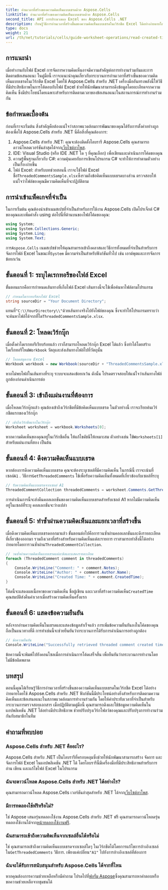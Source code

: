 ```yaml
---
title: อ่านเวลาที่สร้างของความคิดเห็นแบบเธรดด้วย Aspose.Cells
linktitle: อ่านเวลาที่สร้างของความคิดเห็นแบบเธรดด้วย Aspose.Cells
second_title: API การประมวลผล Excel ของ Aspose.Cells .NET
description: เรียนรู้วิธีการอ่านเวลาที่สร้างขึ้นของความคิดเห็นแบบเธรดในเวิร์กชีต Excel ได้อย่างง่ายดายโดยใช้ Aspose.Cells สำหรับ .NET ปฏิบัติตามคำแนะนำโดยละเอียดของเราซึ่งมีคำแนะนำทีละขั้นตอน
type: docs
weight: 21
url: /th/net/tutorials/cells/guide-worksheet-operations/read-created-time-of-threaded-comment/
---
```

## การแนะนำ

เมื่อทำงานกับไฟล์ Excel การจัดการความคิดเห็นอาจมีความสำคัญต่อการทำงานร่วมกันและการติดตามข้อเสนอแนะ ในคู่มือนี้ เราจะแนะนำคุณเกี่ยวกับกระบวนการอ่านเวลาที่สร้างขึ้นของความคิดเห็นแบบเธรดในเวิร์กชีต Excel โดยใช้ Aspose.Cells สำหรับ .NET เครื่องมืออันทรงพลังนี้ให้วิธีที่มีประสิทธิภาพในการโต้ตอบกับไฟล์ Excel ช่วยให้นักพัฒนาสามารถดึงข้อมูลโดยละเอียดจากความคิดเห็น ซึ่งมีประโยชน์โดยเฉพาะสำหรับการติดตามเวลาของข้อเสนอแนะในสถานการณ์การทำงานร่วมกัน

## ข้อกำหนดเบื้องต้น

ก่อนที่เราจะเริ่มต้น สิ่งสำคัญคือต้องแน่ใจว่าสภาพแวดล้อมการพัฒนาของคุณได้รับการตั้งค่าอย่างถูกต้องเพื่อใช้ Aspose.Cells สำหรับ .NET นี่คือสิ่งที่คุณต้องการ:

1.  Aspose.Cells สำหรับ .NET: คุณจะต้องติดตั้งไลบรารี Aspose.Cells คุณสามารถดาวน์โหลดเวอร์ชันล่าสุดได้จาก[เว็บไซต์อาโพส](https://releases.aspose.com/cells/net/).
2. IDE: Visual Studio (หรือ IDE .NET ใด ๆ ที่คุณเลือก) เพื่อเขียนและดำเนินการโค้ดของคุณ
3. ความรู้พื้นฐานเกี่ยวกับ C#: ความคุ้นเคยกับการเขียนโปรแกรม C# จะทำให้การทำตามตัวอย่างเป็นเรื่องง่ายขึ้น
4.  ไฟล์ Excel: สำหรับบทช่วยสอนนี้ เราจะใช้ไฟล์ Excel ชื่อ`ThreadedCommentsSample.xlsx`ซึ่งรวมถึงข้อคิดเห็นแบบเธรดบางส่วน ตรวจสอบให้แน่ใจว่าไฟล์ของคุณมีความคิดเห็นที่จะปฏิบัติตาม

## การนำเข้าแพ็คเกจที่จำเป็น

ในการเริ่มต้น คุณต้องนำเข้าเนมสเปซที่จำเป็นสำหรับการใช้งาน Aspose.Cells เปิดโปรเจ็กต์ C# ของคุณและเพิ่มคำสั่ง using ต่อไปนี้ที่ด้านบนของไฟล์โค้ดของคุณ:

```csharp
using System;
using System.Collections.Generic;
using System.Linq;
using System.Text;
```

 การ`Aspose.Cells` เนมสเปซช่วยให้คุณสามารถเข้าถึงคลาสและวิธีการทั้งหมดที่จำเป็นสำหรับการจัดการไฟล์ Excel ในขณะที่`System` มีความจำเป็นสำหรับฟังก์ชันทั่วไป เช่น เอาต์พุตและการจัดการข้อยกเว้น

## ขั้นตอนที่ 1: ระบุไดเรกทอรีของไฟล์ Excel

ขั้นตอนแรกคือการกำหนดเส้นทางที่เก็บไฟล์ Excel เส้นทางนี้จะใช้เพื่อค้นหาไฟล์ตามโปรแกรม

```csharp
// กำหนดไดเรกทอรีของไฟล์ Excel
string sourceDir = "Your Document Directory";
```

 แทนที่`"C:\\YourDirectory\\"`ด้วยเส้นทางจริงไปยังไฟล์ของคุณ ซึ่งจะทำให้โปรแกรมทราบว่าจะค้นหาไฟล์ได้จากที่ใด`ThreadedCommentsSample.xlsx`.

## ขั้นตอนที่ 2: โหลดเวิร์กบุ๊ก

 เมื่อตั้งค่าไดเรกทอรีเรียบร้อยแล้ว เราก็สามารถโหลดเวิร์กบุ๊ก Excel ได้แล้ว ซึ่งทำได้โดยสร้างไดเร็กทอรีใหม่`Workbook` วัตถุและส่งเส้นทางไฟล์ไปที่วัตถุนั้น

```csharp
// โหลดสมุดงาน Excel
Workbook workbook = new Workbook(sourceDir + "ThreadedCommentsSample.xlsx");
```

หากไม่พบไฟล์ในเส้นทางที่ระบุ ระบบจะแสดงข้อยกเว้น ดังนั้น โปรดตรวจสอบให้แน่ใจว่าเส้นทางไฟล์ถูกต้องก่อนดำเนินการต่อ

## ขั้นตอนที่ 3: เข้าถึงแผ่นงานที่ต้องการ

เมื่อโหลดเวิร์กบุ๊กแล้ว คุณต้องเข้าถึงเวิร์กชีตที่มีข้อคิดเห็นแบบเธรด ในตัวอย่างนี้ เราจะเรียกค้นเวิร์กชีตแรกของเวิร์กบุ๊ก

```csharp
// เข้าถึงเวิร์กชีตแรกในเวิร์กบุ๊ก
Worksheet worksheet = workbook.Worksheets[0];
```

 หากความคิดเห็นของคุณอยู่ในเวิร์กชีตอื่น ให้แก้ไขดัชนีให้เหมาะสม ตัวอย่างเช่น ใช้`Worksheets[1]` สำหรับแผ่นงานที่สอง เป็นต้น

## ขั้นตอนที่ 4: ดึงความคิดเห็นแบบเธรด

หากต้องการดึงความคิดเห็นแบบเธรด คุณจะต้องระบุเซลล์ที่มีความคิดเห็น ในกรณีนี้ เราจะเน้นที่เซลล์`A1` . วิธีการ`GetThreadedComments` ใช้เพื่อรับความคิดเห็นทั้งหมดที่เกี่ยวข้องกับเซลล์ที่ระบุ

```csharp
// รับความคิดเห็นแบบเธรดจากเซลล์ A1
ThreadedCommentCollection threadedComments = worksheet.Comments.GetThreadedComments("A1");
```

การดำเนินการนี้จะส่งคืนคอลเลกชันของความคิดเห็นแบบเธรดสำหรับเซลล์ A1 หากไม่มีความคิดเห็นอยู่ในเซลล์ที่ระบุ คอลเลกชันจะว่างเปล่า

## ขั้นตอนที่ 5: ทำซ้ำผ่านความคิดเห็นและแยกเวลาที่สร้างขึ้น

 เมื่อดึงความคิดเห็นแบบเธรดออกมาแล้ว ขั้นตอนต่อไปคือการวนซ้ำผ่านคอลเลกชันและดึงรายละเอียดที่เกี่ยวข้องออกมา รวมถึงเวลาที่สร้างสำหรับความคิดเห็นแต่ละรายการ เราสามารถทำสิ่งนี้ได้อย่างง่ายดายโดยการวนซ้ำผ่าน`ThreadedCommentCollection`.

```csharp
// วนซ้ำผ่านความคิดเห็นแบบเธรดแต่ละข้อและแสดงรายละเอียด
foreach (ThreadedComment comment in threadedComments)
{
    Console.WriteLine("Comment: " + comment.Notes);
    Console.WriteLine("Author: " + comment.Author.Name);
    Console.WriteLine("Created Time: " + comment.CreatedTime);
}
```

 โค้ดนี้จะแสดงผลเนื้อหาของความคิดเห็น ชื่อผู้เขียน และเวลาที่สร้างความคิดเห็น`CreatedTime` คุณสมบัติส่งคืนค่าเวลาเมื่อสร้างความคิดเห็นครั้งแรก

## ขั้นตอนที่ 6: แสดงข้อความยืนยัน

หลังจากอ่านความคิดเห็นในเธรดและแสดงข้อมูลสำเร็จแล้ว การเพิ่มข้อความยืนยันลงในโค้ดของคุณถือเป็นแนวทางที่ดี การทำเช่นนี้จะช่วยยืนยันว่ากระบวนการได้รับการดำเนินการอย่างถูกต้อง

```csharp
// ข้อความยืนยัน
Console.WriteLine("Successfully retrieved threaded comment created times.");
```

ข้อความนี้จะพิมพ์ไปยังคอนโซลเมื่อการดำเนินการโค้ดเสร็จสิ้น เพื่อยืนยันว่ากระบวนการทำงานโดยไม่มีข้อผิดพลาด

## บทสรุป

ตอนนี้คุณได้เรียนรู้วิธีการอ่านเวลาที่สร้างขึ้นของความคิดเห็นแบบเธรดในเวิร์กชีต Excel ได้อย่างง่ายดายโดยใช้ Aspose.Cells สำหรับ .NET ฟังก์ชันนี้มีประโยชน์อย่างยิ่งสำหรับการติดตามความคิดเห็นและข้อเสนอแนะในสภาพแวดล้อมการทำงานร่วมกัน โดยให้ค่าประทับเวลาที่จำเป็นสำหรับกระบวนการตรวจสอบเอกสาร เมื่อปฏิบัติตามคู่มือนี้ คุณสามารถดึงและใช้ข้อมูลความคิดเห็นในแอปพลิเคชัน .NET ได้อย่างมีประสิทธิภาพ ช่วยปรับปรุงเวิร์กโฟลว์ของคุณและปรับปรุงการทำงานร่วมกันกับสมาชิกในทีม

## คำถามที่พบบ่อย

### Aspose.Cells สำหรับ .NET คืออะไร?

Aspose.Cells สำหรับ .NET เป็นไลบรารีที่ครอบคลุมซึ่งช่วยให้นักพัฒนาสามารถสร้าง จัดการ และจัดการไฟล์ Excel ในแอปพลิเคชัน .NET ได้ โดยไลบรารีนี้มีเครื่องมือที่มีประสิทธิภาพสำหรับการอ่าน เขียน และแก้ไขไฟล์ Excel ในโปรแกรม

### ฉันจะดาวน์โหลด Aspose.Cells สำหรับ .NET ได้อย่างไร?

 คุณสามารถดาวน์โหลด Aspose.Cells เวอร์ชันล่าสุดสำหรับ .NET ได้จาก[เว็บไซต์อาโพส](https://releases.aspose.com/cells/net/).

### มีการทดลองใช้ฟรีหรือไม่?

 ใช่ Aspose เสนอรุ่นทดลองใช้งาน Aspose.Cells สำหรับ .NET ฟรี คุณสามารถดาวน์โหลดรุ่นทดลองใช้งานได้จาก[หน้าทดลองใช้งานฟรี](https://releases.aspose.com/).

### ฉันสามารถเข้าถึงความคิดเห็นจากเซลล์อื่นได้หรือไม่

 ใช่ คุณสามารถเข้าถึงความคิดเห็นแบบเธรดจากเซลล์ใดๆ ในเวิร์กชีตได้โดยการแก้ไขการอ้างอิงเซลล์ใน`GetThreadedComments` วิธีการ. เพียงแค่เปลี่ยน`"A1"` ไปยังการอ้างอิงเซลล์ที่ต้องการ

### ฉันจะได้รับการสนับสนุนสำหรับ Aspose.Cells ได้จากที่ไหน

 หากคุณต้องการความช่วยเหลือหรือมีคำถาม โปรดไปที่[ฟอรั่ม Aspose](https://forum.aspose.com/c/cells/9)ซึ่งคุณสามารถหาคำตอบหรือขอความช่วยเหลือจากชุมชนได้